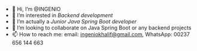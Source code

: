 - 👋 Hi, I’m @INGENIO
- 👀 I’m interested in _*Backend development*_
- 🌱 I’m actually a _*Junior Java Spring Boot developer*_
- 💞️ I’m looking to collaborate on Java Spring Boot or any backend projects
- 📫 How to reach me: email: ingeniokhalif@gmail.com, WhatsApp: 00237 656 144 663

<!---
INGENIO-237/INGENIO-237 is a ✨ special ✨ repository because its `README.md` (this file) appears on your GitHub profile.
You can click the Preview link to take a look at your changes.
--->
